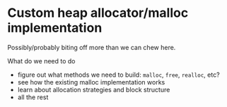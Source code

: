 # Custom heap allocator/malloc implementation
Possibly/probably biting off more than we can chew here. 

What do we need to do 

 - figure out what methods we need to build: ``malloc``, ``free``, ``realloc``, etc?
 - see how the existing malloc implementation works
 - learn about allocation strategies and block structure
 - all the rest
